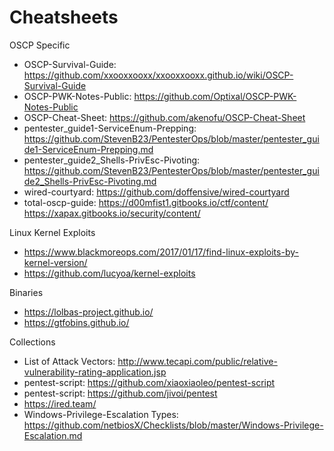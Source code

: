 
# Cheatsheets

OSCP Specific 
- OSCP-Survival-Guide: <https://github.com/xxooxxooxx/xxooxxooxx.github.io/wiki/OSCP-Survival-Guide>
- OSCP-PWK-Notes-Public: <https://github.com/Optixal/OSCP-PWK-Notes-Public>
- OSCP-Cheat-Sheet: <https://github.com/akenofu/OSCP-Cheat-Sheet>
- pentester_guide1-ServiceEnum-Prepping: <https://github.com/StevenB23/PentesterOps/blob/master/pentester_guide1-ServiceEnum-Prepping.md>
- pentester_guide2_Shells-PrivEsc-Pivoting: <https://github.com/StevenB23/PentesterOps/blob/master/pentester_guide2_Shells-PrivEsc-Pivoting.md>
- wired-courtyard: <https://github.com/doffensive/wired-courtyard>
- total-oscp-guide: <https://d00mfist1.gitbooks.io/ctf/content/> <https://xapax.gitbooks.io/security/content/>

Linux Kernel Exploits
- <https://www.blackmoreops.com/2017/01/17/find-linux-exploits-by-kernel-version/>
- <https://github.com/lucyoa/kernel-exploits>

Binaries
- <https://lolbas-project.github.io/>
- <https://gtfobins.github.io/>

Collections 
- List of Attack Vectors: <http://www.tecapi.com/public/relative-vulnerability-rating-application.jsp>
- pentest-script: <https://github.com/xiaoxiaoleo/pentest-script>
- pentest-script: <https://github.com/jivoi/pentest>
- <https://ired.team/>
- Windows-Privilege-Escalation Types: https://github.com/netbiosX/Checklists/blob/master/Windows-Privilege-Escalation.md